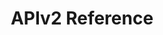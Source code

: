 ---
title: "APIv2 Reference"
Description: "Reference documentation for the Clever Cloud API. Includes methods and examples to automate deployments and orchestration."
type: "openapi"
keywords: 
- openapi
- api
- reference
- endpoint
aliases:
- "/doc/openapi"
width: full 
disableComments: true
---